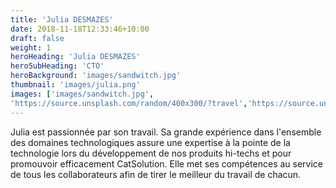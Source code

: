 ```yaml
---
title: 'Julia DESMAZES'
date: 2018-11-18T12:33:46+10:00
draft: false
weight: 1
heroHeading: 'Julia DESMAZES'
heroSubHeading: 'CTO'
heroBackground: 'images/sandwitch.jpg'
thumbnail: 'images/julia.png'
images: ['images/sandwitch.jpg', 
'https://source.unsplash.com/random/400x300/?travel','https://source.unsplash.com/random/400x300/?architecture','https://source.unsplash.com/random/400x600/?buildings','https://source.unsplash.com/random/400x300/?city','https://source.unsplash.com/random/400x600/?business']
---
```


Julia est passionnée par son travail. Sa grande expérience dans l'ensemble des domaines technologiques assure une expertise à la pointe de la technologie lors du développement de nos produits hi-techs et pour promouvoir efficacement CatSolution. Elle met ses compétences au service de tous les collaborateurs afin de tirer le meilleur du travail de chacun.